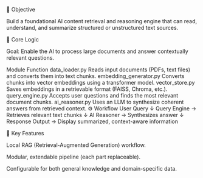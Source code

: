 🎯 Objective

Build a foundational AI content retrieval and reasoning engine that can read, understand, and summarize structured or unstructured text sources.

🧠 Core Logic

Goal: Enable the AI to process large documents and answer contextually relevant questions.

Module	Function
data_loader.py	Reads input documents (PDFs, text files) and converts them into text chunks.
embedding_generator.py	Converts chunks into vector embeddings using a transformer model.
vector_store.py	Saves embeddings in a retrievable format (FAISS, Chroma, etc.).
query_engine.py	Accepts user questions and finds the most relevant document chunks.
ai_reasoner.py	Uses an LLM to synthesize coherent answers from retrieved context.
⚙️ Workflow
User Query
   ↓
Query Engine → Retrieves relevant text chunks
   ↓
AI Reasoner → Synthesizes answer
   ↓
Response Output → Display summarized, context-aware information

🧩 Key Features

Local RAG (Retrieval-Augmented Generation) workflow.

Modular, extendable pipeline (each part replaceable).

Configurable for both general knowledge and domain-specific data.